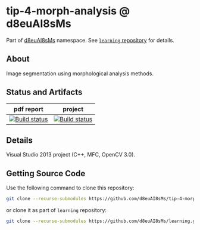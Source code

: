 # tip-4-morph-analysis @ d8euAI8sMs

Part of [d8euAI8sMs](https://github.com/d8euAI8sMs) namespace. See [`learning` repository](https://github.com/d8euAI8sMs/learning) for details.

## About

Image segmentation using morphological analysis methods.

## Status and Artifacts

| pdf report | project |
| ---------- | ------- |
| [![Build status](https://ci.appveyor.com/api/projects/status/1n2vfw3i1l7mp23x?svg=true)](https://ci.appveyor.com/project/kalaider/learning/build/artifacts) | [![Build status](https://ci.appveyor.com/api/projects/status/lmlatqx8hj9dh1f7?svg=true)](https://ci.appveyor.com/project/kalaider/tip-4-morph-analysis/build/artifacts) |

## Details

Visual Studio 2013 project (C++, MFC, OpenCV 3.0).

## Getting Source Code

Use the following command to clone this repository:

```sh
git clone --recurse-submodules https://github.com/d8euAI8sMs/tip-4-morph-analysis.git
```

or clone it as part of `learning` repository:

```sh
git clone --recurse-submodules https://github.com/d8euAI8sMs/learning.git
```
